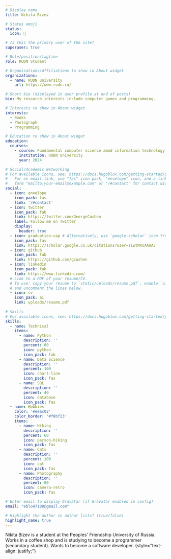 ```yaml
---
# Display name
title: Nikita Bizev

# Status emoji
status:
  icon: 💉

# Is this the primary user of the site?
superuser: true

# Role/position/tagline
role: RUDN Student

# Organizations/Affiliations to show in About widget
organizations:
  - name: RUDN university
    url: https://www.rudn.ru/

# Short bio (displayed in user profile at end of posts)
bio: My research interests include computer games and programming.

# Interests to show in About widget
interests:
  - Books
  - Photograph
  - Programming

# Education to show in About widget
education:
  courses:
    - course: Fundamental computer science ammd information technology
      institution: RUDN University
      year: 2024

# Social/Academic Networking
# For available icons, see: https://docs.hugoblox.com/getting-started/page-builder/#icons
#   For an email link, use "fas" icon pack, "envelope" icon, and a link in the
#   form "mailto:your-email@example.com" or "/#contact" for contact widget.
social:
  - icon: envelope
    icon_pack: fas
    link: '/#contact'
  - icon: twitter
    icon_pack: fab
    link: https://twitter.com/GeorgeCushen
    label: Follow me on Twitter
    display:
      header: true
  - icon: graduation-cap # Alternatively, use `google-scholar` icon from `ai` icon pack
    icon_pack: fas
    link: https://scholar.google.co.uk/citations?user=sIwtMXoAAAAJ
  - icon: github
    icon_pack: fab
    link: https://github.com/gcushen
  - icon: linkedin
    icon_pack: fab
    link: https://www.linkedin.com/
  # Link to a PDF of your resume/CV.
  # To use: copy your resume to `static/uploads/resume.pdf`, enable `ai` icons in `params.yaml`,
  # and uncomment the lines below.
  - icon: cv
    icon_pack: ai
    link: uploads/resume.pdf
    
# Skills
# For available icons, see: https://docs.hugoblox.com/getting-started/page-builder/#icons
skills:
  - name: Technical
    items:
      - name: Python
        description: ''
        percent: 80
        icon: python
        icon_pack: fab
      - name: Data Science
        description: ''
        percent: 100
        icon: chart-line
        icon_pack: fas
      - name: SQL
        description: ''
        percent: 40
        icon: database
        icon_pack: fas
  - name: Hobbies
    color: '#eeac02'
    color_border: '#f0bf23'
    items:
      - name: Hiking
        description: ''
        percent: 60
        icon: person-hiking
        icon_pack: fas
      - name: Cats
        description: ''
        percent: 100
        icon: cat
        icon_pack: fas
      - name: Photography
        description: ''
        percent: 80
        icon: camera-retro
        icon_pack: fas

# Enter email to display Gravatar (if Gravatar enabled in config)
email: "eblo47188@gmail.com"

# Highlight the author in author lists? (true/false)
highlight_name: true
---
```


Nikita Bizev is a student at the Peoples' Friendship University of Russia. Works in a coffee shop and is studying to become a programmer (secondary student). Wants to become a software developer.
{style="text-align: justify;"}














